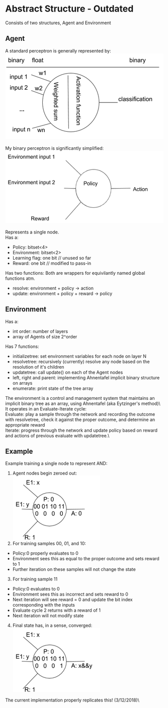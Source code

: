 # Abstract Structure - Outdated
Consists of two structures, Agent and Environment
## Agent
A standard perceptron is generally represented by:\
![image](./images/perceptron.png)\
\
My binary perceptron is significantly simplified:\
![image](./images/bperceptron.png)\
\
Represents a single node. \
Has a:
  - Policy: bitset<4>
  - Environment: bitset<2>
  - Learning flag: one bit  // unused so far
  - Reward: one bit // modified to pass-in
    
Has two functions:  Both are wrappers for equivilantly named global functions atm.  
  - resolve: environment + policy -> action
  - update: environment + policy + reward -> policy

## Environment

Has a: 
  - int order: number of layers
  - array of Agents of size 2^order

Has 7 functions: 
  - initializetree: set environment variables for each node on layer N
  - resolvetree: recursively (currently) resolve any node based on the resolution of it's children
  - updatetree: call update() on each of the Agent nodes
  - left, right and parent: implementing Ahnentafel implicit binary structure on arrays
  - enumerate: print state of the tree array

The environment is a control and management system that maintains an implicit binary tree as an array, using Ahnentafel (aka Eytzinger's method)\ 
It operates in an Evaluate-Iterate cycle:\
Evaluate: play a sample through the network and recording the outcome with resolvetree, check it against the proper outcome, and determine an appropriate reward\
Iterate: progress through the network and update policy based on reward and actions of previous evaluate with updatetree.\


## Example
Example training a single node to represent AND:

1. Agent nodes begin zeroed out:\
![image](./images/inode.png)
2. For training samples 00, 01, and 10:
  - Policy:0 properly evaluates to 0
  - Environment sees this as equal to the proper outcome and sets reward to 1
  - Further iteration on these samples will not change the state
3. For training sample 11
  - Policy:0 evaluates to 0
  - Environment sees this as incorrect and sets reward to 0
  - Next iteration will see reward = 0 and update the bit index corresponding with the inputs
  - Evaluate cycle 2 returns with a reward of 1
  - Next iteration will not modify state
4. Final state has, in a sense, converged:\
![image](./images/andnode.png)

The current implementation properly replicates this! (3/12/2018)\
